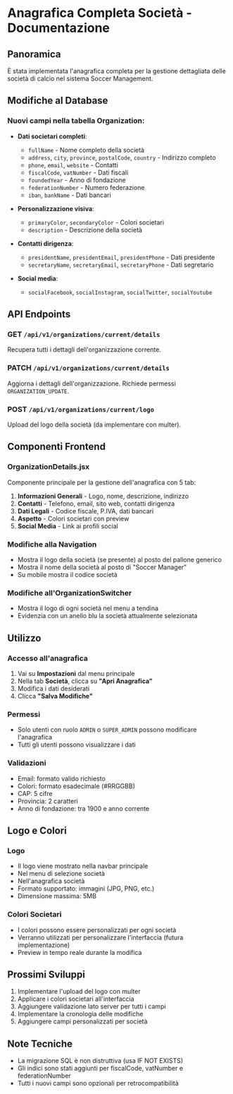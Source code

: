 # Anagrafica Completa Società - Documentazione

## Panoramica
È stata implementata l'anagrafica completa per la gestione dettagliata delle società di calcio nel sistema Soccer Management.

## Modifiche al Database

### Nuovi campi nella tabella Organization:
- **Dati societari completi**:
  - `fullName` - Nome completo della società
  - `address`, `city`, `province`, `postalCode`, `country` - Indirizzo completo
  - `phone`, `email`, `website` - Contatti
  - `fiscalCode`, `vatNumber` - Dati fiscali
  - `foundedYear` - Anno di fondazione
  - `federationNumber` - Numero federazione
  - `iban`, `bankName` - Dati bancari

- **Personalizzazione visiva**:
  - `primaryColor`, `secondaryColor` - Colori societari
  - `description` - Descrizione della società

- **Contatti dirigenza**:
  - `presidentName`, `presidentEmail`, `presidentPhone` - Dati presidente
  - `secretaryName`, `secretaryEmail`, `secretaryPhone` - Dati segretario

- **Social media**:
  - `socialFacebook`, `socialInstagram`, `socialTwitter`, `socialYoutube`

## API Endpoints

### GET `/api/v1/organizations/current/details`
Recupera tutti i dettagli dell'organizzazione corrente.

### PATCH `/api/v1/organizations/current/details`
Aggiorna i dettagli dell'organizzazione. Richiede permessi `ORGANIZATION_UPDATE`.

### POST `/api/v1/organizations/current/logo`
Upload del logo della società (da implementare con multer).

## Componenti Frontend

### OrganizationDetails.jsx
Componente principale per la gestione dell'anagrafica con 5 tab:
1. **Informazioni Generali** - Logo, nome, descrizione, indirizzo
2. **Contatti** - Telefono, email, sito web, contatti dirigenza
3. **Dati Legali** - Codice fiscale, P.IVA, dati bancari
4. **Aspetto** - Colori societari con preview
5. **Social Media** - Link ai profili social

### Modifiche alla Navigation
- Mostra il logo della società (se presente) al posto del pallone generico
- Mostra il nome della società al posto di "Soccer Manager"
- Su mobile mostra il codice società

### Modifiche all'OrganizationSwitcher
- Mostra il logo di ogni società nel menu a tendina
- Evidenzia con un anello blu la società attualmente selezionata

## Utilizzo

### Accesso all'anagrafica
1. Vai su **Impostazioni** dal menu principale
2. Nella tab **Società**, clicca su **"Apri Anagrafica"**
3. Modifica i dati desiderati
4. Clicca **"Salva Modifiche"**

### Permessi
- Solo utenti con ruolo `ADMIN` o `SUPER_ADMIN` possono modificare l'anagrafica
- Tutti gli utenti possono visualizzare i dati

### Validazioni
- Email: formato valido richiesto
- Colori: formato esadecimale (#RRGGBB)
- CAP: 5 cifre
- Provincia: 2 caratteri
- Anno di fondazione: tra 1900 e anno corrente

## Logo e Colori

### Logo
- Il logo viene mostrato nella navbar principale
- Nel menu di selezione società
- Nell'anagrafica società
- Formato supportato: immagini (JPG, PNG, etc.)
- Dimensione massima: 5MB

### Colori Societari
- I colori possono essere personalizzati per ogni società
- Verranno utilizzati per personalizzare l'interfaccia (futura implementazione)
- Preview in tempo reale durante la modifica

## Prossimi Sviluppi
1. Implementare l'upload del logo con multer
2. Applicare i colori societari all'interfaccia
3. Aggiungere validazione lato server per tutti i campi
4. Implementare la cronologia delle modifiche
5. Aggiungere campi personalizzati per società

## Note Tecniche
- La migrazione SQL è non distruttiva (usa IF NOT EXISTS)
- Gli indici sono stati aggiunti per fiscalCode, vatNumber e federationNumber
- Tutti i nuovi campi sono opzionali per retrocompatibilità
